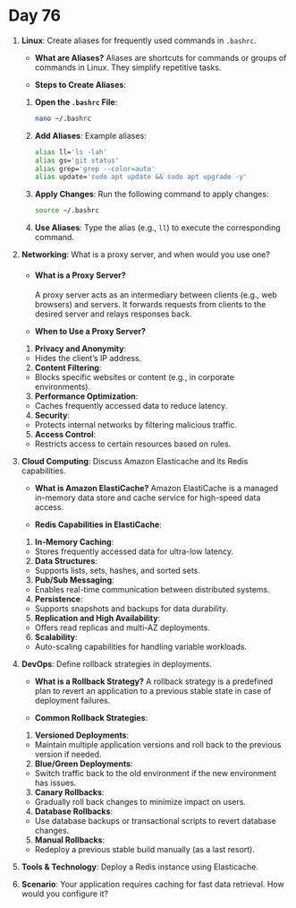 # Day 76



1. **Linux**: Create aliases for frequently used commands in `.bashrc`.
   * **What are Aliases?**
     Aliases are shortcuts for commands or groups of commands in Linux. They simplify repetitive tasks.

   * **Steps to Create Aliases**:
    1. **Open the `.bashrc` File**:
       ```bash
       nano ~/.bashrc
       ```
    
    2. **Add Aliases**:
       Example aliases:
       ```bash
       alias ll='ls -lah'
       alias gs='git status'
       alias grep='grep --color=auto'
       alias update='sudo apt update && sudo apt upgrade -y'
       ```
    
    3. **Apply Changes**:
       Run the following command to apply changes:
       ```bash
       source ~/.bashrc
       ```
    
    4. **Use Aliases**:
       Type the alias (e.g., `ll`) to execute the corresponding command.


2. **Networking**: What is a proxy server, and when would you use one?
   * #### **What is a Proxy Server?**
     A proxy server acts as an intermediary between clients (e.g., web browsers) and servers. It forwards requests from clients to the desired server and relays responses back.

   * **When to Use a Proxy Server?**
    1. **Privacy and Anonymity**:
    - Hides the client’s IP address.
    
    2. **Content Filtering**:
    - Blocks specific websites or content (e.g., in corporate environments).
    
    3. **Performance Optimization**:
    - Caches frequently accessed data to reduce latency.
    
    4. **Security**:
    - Protects internal networks by filtering malicious traffic.
    
    5. **Access Control**:
    - Restricts access to certain resources based on rules.


3. **Cloud Computing**: Discuss Amazon Elasticache and its Redis capabilities.
   * **What is Amazon ElastiCache?**
     Amazon ElastiCache is a managed in-memory data store and cache service for high-speed data access.

   * **Redis Capabilities in ElastiCache**:
    1. **In-Memory Caching**:
    - Stores frequently accessed data for ultra-low latency.
    2. **Data Structures**:
    - Supports lists, sets, hashes, and sorted sets.
    3. **Pub/Sub Messaging**:
    - Enables real-time communication between distributed systems.
    4. **Persistence**:
    - Supports snapshots and backups for data durability.
    5. **Replication and High Availability**:
    - Offers read replicas and multi-AZ deployments.
    6. **Scalability**:
    - Auto-scaling capabilities for handling variable workloads.


4. **DevOps**: Define rollback strategies in deployments.
   * **What is a Rollback Strategy?**
     A rollback strategy is a predefined plan to revert an application to a previous stable state in case of deployment failures.

   * **Common Rollback Strategies**:
    1. **Versioned Deployments**:
    - Maintain multiple application versions and roll back to the previous version if needed.
    
    2. **Blue/Green Deployments**:
    - Switch traffic back to the old environment if the new environment has issues.
    
    3. **Canary Rollbacks**:
    - Gradually roll back changes to minimize impact on users.
    
    4. **Database Rollbacks**:
    - Use database backups or transactional scripts to revert database changes.
    
    5. **Manual Rollbacks**:
    - Redeploy a previous stable build manually (as a last resort).


5. **Tools & Technology**: Deploy a Redis instance using Elasticache.

6. **Scenario**: Your application requires caching for fast data retrieval. How would you configure it?


